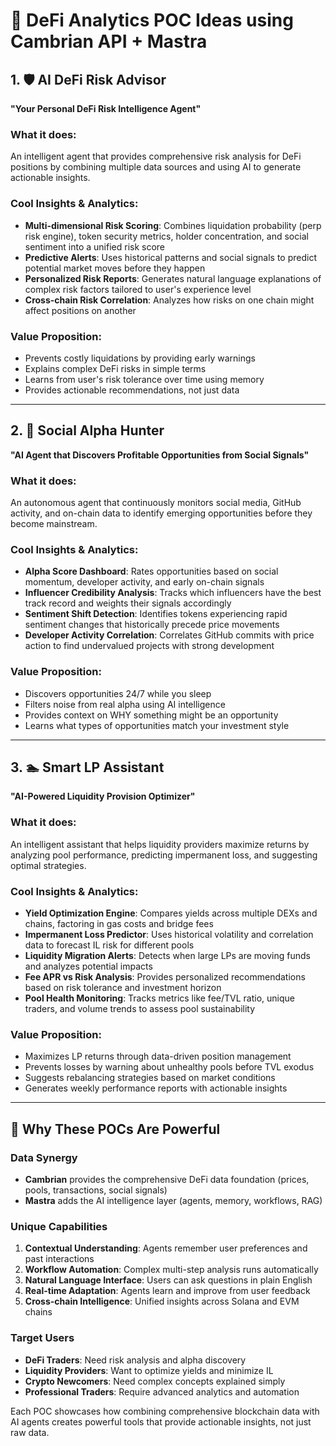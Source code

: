 # 🚀 DeFi Analytics POC Ideas using Cambrian API + Mastra

## 1. 🛡️ AI DeFi Risk Advisor
**"Your Personal DeFi Risk Intelligence Agent"**

### What it does:
An intelligent agent that provides comprehensive risk analysis for DeFi positions by combining multiple data sources and using AI to generate actionable insights.

### Cool Insights & Analytics:
- **Multi-dimensional Risk Scoring**: Combines liquidation probability (perp risk engine), token security metrics, holder concentration, and social sentiment into a unified risk score
- **Predictive Alerts**: Uses historical patterns and social signals to predict potential market moves before they happen
- **Personalized Risk Reports**: Generates natural language explanations of complex risk factors tailored to user's experience level
- **Cross-chain Risk Correlation**: Analyzes how risks on one chain might affect positions on another

### Value Proposition:
- Prevents costly liquidations by providing early warnings
- Explains complex DeFi risks in simple terms
- Learns from user's risk tolerance over time using memory
- Provides actionable recommendations, not just data

---

## 2. 🎯 Social Alpha Hunter
**"AI Agent that Discovers Profitable Opportunities from Social Signals"**

### What it does:
An autonomous agent that continuously monitors social media, GitHub activity, and on-chain data to identify emerging opportunities before they become mainstream.

### Cool Insights & Analytics:
- **Alpha Score Dashboard**: Rates opportunities based on social momentum, developer activity, and early on-chain signals
- **Influencer Credibility Analysis**: Tracks which influencers have the best track record and weights their signals accordingly
- **Sentiment Shift Detection**: Identifies tokens experiencing rapid sentiment changes that historically precede price movements
- **Developer Activity Correlation**: Correlates GitHub commits with price action to find undervalued projects with strong development

### Value Proposition:
- Discovers opportunities 24/7 while you sleep
- Filters noise from real alpha using AI intelligence
- Provides context on WHY something might be an opportunity
- Learns what types of opportunities match your investment style

---

## 3. 🏊 Smart LP Assistant
**"AI-Powered Liquidity Provision Optimizer"**

### What it does:
An intelligent assistant that helps liquidity providers maximize returns by analyzing pool performance, predicting impermanent loss, and suggesting optimal strategies.

### Cool Insights & Analytics:
- **Yield Optimization Engine**: Compares yields across multiple DEXs and chains, factoring in gas costs and bridge fees
- **Impermanent Loss Predictor**: Uses historical volatility and correlation data to forecast IL risk for different pools
- **Liquidity Migration Alerts**: Detects when large LPs are moving funds and analyzes potential impacts
- **Fee APR vs Risk Analysis**: Provides personalized recommendations based on risk tolerance and investment horizon
- **Pool Health Monitoring**: Tracks metrics like fee/TVL ratio, unique traders, and volume trends to assess pool sustainability

### Value Proposition:
- Maximizes LP returns through data-driven position management
- Prevents losses by warning about unhealthy pools before TVL exodus
- Suggests rebalancing strategies based on market conditions
- Generates weekly performance reports with actionable insights

---

## 🌟 Why These POCs Are Powerful

### Data Synergy
- **Cambrian** provides the comprehensive DeFi data foundation (prices, pools, transactions, social signals)
- **Mastra** adds the AI intelligence layer (agents, memory, workflows, RAG)

### Unique Capabilities
1. **Contextual Understanding**: Agents remember user preferences and past interactions
2. **Workflow Automation**: Complex multi-step analysis runs automatically
3. **Natural Language Interface**: Users can ask questions in plain English
4. **Real-time Adaptation**: Agents learn and improve from user feedback
5. **Cross-chain Intelligence**: Unified insights across Solana and EVM chains

### Target Users
- **DeFi Traders**: Need risk analysis and alpha discovery
- **Liquidity Providers**: Want to optimize yields and minimize IL
- **Crypto Newcomers**: Need complex concepts explained simply
- **Professional Traders**: Require advanced analytics and automation

Each POC showcases how combining comprehensive blockchain data with AI agents creates powerful tools that provide actionable insights, not just raw data.
